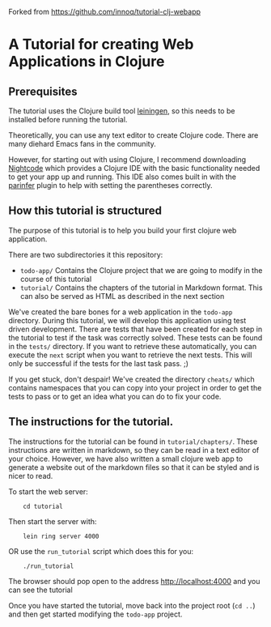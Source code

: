 Forked from https://github.com/innoq/tutorial-clj-webapp

# A Tutorial for creating Web Applications in Clojure

## Prerequisites

The tutorial uses the Clojure build tool [leiningen](https://github.com/technomancy/leiningen), so this needs to be installed before running the tutorial.

Theoretically, you can use any text editor to create Clojure code. There are many diehard Emacs fans in the community.

However, for starting out with using Clojure, I recommend downloading [Nightcode](https://sekao.net/nightcode/) which provides a Clojure IDE with the basic functionality needed to get your app up and running. This IDE also comes built in with the [parinfer](https://shaunlebron.github.io/parinfer/) plugin to help with setting the parentheses correctly.

## How this tutorial is structured

The purpose of this tutorial is to help you build your first clojure web application.

There are two subdirectories it this repository:

* `todo-app/` Contains the Clojure project that we are going to modify in the course of this tutorial
* `tutorial/` Contains the chapters of the tutorial in Markdown format. This can also be served as HTML as described in the next section

We've created the bare bones for a web application in the `todo-app` directory.
During this tutorial, we will develop this application using test driven development. There are tests that have been created for each step in the tutorial to test if the task was correctly solved. These tests can be found in the `tests/` directory. If you want to retrieve these automatically, you can execute the `next` script when you want to retrieve the next tests. This will only be successful if the tests for the last task pass. ;)

If you get stuck, don't despair! We've created the directory `cheats/` which contains namespaces that you can copy into your project in order to get the tests to pass or to get an idea what you can do to fix your code.

## The instructions for the tutorial.

The instructions for the tutorial can be found in `tutorial/chapters/`.
These instructions are written in markdown, so they can be read in a text editor of your choice.
However, we have also written a small clojure web app to generate a website out of the markdown files so that it can be styled and is nicer to read.

To start the web server:

        cd tutorial

Then start the server with:

        lein ring server 4000

OR use the `run_tutorial` script which does this for you:

        ./run_tutorial

The browser should pop open to the address [http://localhost:4000](http://localhost:4000) and you can see the tutorial

Once you have started the tutorial, move back into the project root (`cd ..`) and then get started modifying the `todo-app` project.
